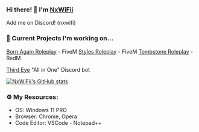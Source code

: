 ### Hi there! 👋 I'm [NxWiFii](https://github.com/NxWiFii)
Add me on Discord! (nxwifi)

### 🚧 Current Projects I'm working on... 
[Born Again Roleplay](https://discord.gg/3KAPXyUxWJ) - FiveM
[Styles Roleplay](https://discord.gg/SASS2K22mz) - FiveM 
[Tombstone Roleplay](https://discord.gg/KD9fcZNK4G) - RedM

[Third Eye](https://github.com/NxWiFii/ThirdEye) "All in One" Discord bot

[![NxWiFii's GitHub stats](https://github-readme-stats.vercel.app/api?username=nxwifii&show_icons=true)](https://github.com/nxwifii/github-readme-stats)



### ⚙️ My Resources: 
- OS: Windows 11 PRO
- Browser: Chrome, Opera
- Code Editor: VSCode - Notepad++
